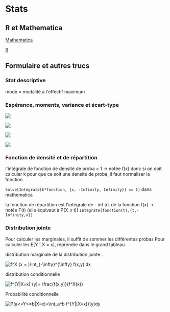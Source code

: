 # Stats

## R et Mathematica

[Mathematica](https://whereislucas.github.io/stats/mathematica)

[R](https://whereislucas.github.io/stats/R)

## Formulaire et autres trucs

### Stat descriptive

mode = modalité à l'effectif maximum

### Espérance, moments, variance et écart-type 

![](http://mathurl.com/yaubmbgt.png)

![](https://wikimedia.org/api/rest_v1/media/math/render/svg/c51e95b59c11e3e53d3b32a95b252d2dbe743c73)

![](http://mathurl.com/yapm3l3d.png)

![](http://mathurl.com/y77p524f.png)

### Fonction de densité et de répartition

l'intégrale de fonction de densité de proba = 1 -> notée f(x)
donc si on doit calculer k pour que ce soit une densité de proba, il faut normaliser la fonction

`Solve[Integrate[k*fonction, {x, -Infinity, Infinity}] == 1]` dans mathematica


la fonction de répartition est l'intégrale de - inf à t de la fonction f(x) -> notée F(t) (elle équivaut à P(X ≤ t))
`Integrate[fonction(t),{t,-Infinity,x}]` 

### Distribution jointe

Pour calculer les marginales, il suffit de sommer les différentes probas
Pour calculer les E[Y | X = x], reprendre dans le grand tableau

distribution marginale de la distribution jointe : 

<img src="https://latex.codecogs.com/gif.latex?f^X&space;(x&space;=&space;)\int_{-\infty}^{\infty}&space;f(x,y)&space;dx" title="f^X (x = )\int_{-\infty}^{\infty} f(x,y) dx" /> 

distribution conditionnelle

<img src="https://latex.codecogs.com/gif.latex?f^{Y|X=x}&space;(y)=&space;\frac{f(x,y)}{f^X(x)}" title="f^{Y|X=x} (y)= \frac{f(x,y)}{f^X(x)}" /> 

Probabilité conditionnelle 

<img src="https://latex.codecogs.com/gif.latex?P(a<=Y<=b|X=x)=\int_a^b&space;f^{Y|[X=x]}(y)dy" title="P(a<=Y<=b|X=x)=\int_a^b f^{Y|[X=x]}(y)dy" />



